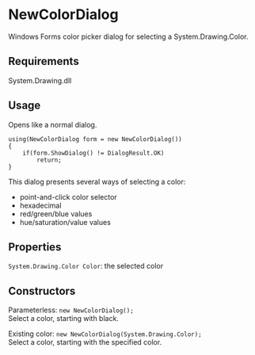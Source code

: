 # NewColorDialog

Windows Forms color picker dialog for selecting a System.Drawing.Color.

## Requirements

System.Drawing.dll

## Usage

Opens like a normal dialog.

```
using(NewColorDialog form = new NewColorDialog())
{
	if(form.ShowDialog() != DialogResult.OK)
		return;
}
```

This dialog presents several ways of selecting a color:  
- point-and-click color selector
- hexadecimal
- red/green/blue values
- hue/saturation/value values

## Properties

`System.Drawing.Color Color`: the selected color

## Constructors

Parameterless: `new NewColorDialog();`  
Select a color, starting with black.

Existing color: `new NewColorDialog(System.Drawing.Color);`  
Select a color, starting with the specified color.

